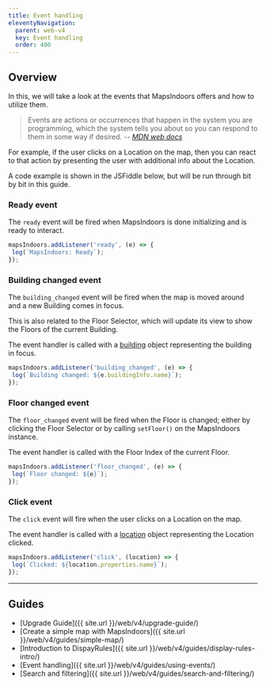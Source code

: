 ```yaml
---
title: Event handling
eleventyNavigation:
  parent: web-v4
  key: Event handling
  order: 400
---
```


## Overview

In this, we will take a look at the events that MapsIndoors offers and how to utilize them.

> Events are actions or occurrences that happen in the system you are programming, which the system tells you about so you can respond to them in some way if desired.
>-- <cite>[MDN web docs](https://developer.mozilla.org/en-US/docs/Learn/JavaScript/Building_blocks/Events)</cite>

For example, if the user clicks on a Location on the map, then you can react to that action by presenting the user with additional info about the Location.

A code example is shown in the JSFiddle below, but will be run through bit by bit in this guide.

<script async src="//jsfiddle.net/mapspeople/gex62wzn/embed/html,result/"></script>

### Ready event

The `ready` event will be fired when MapsIndoors is done initializing and is ready to interact.

```javascript
mapsIndoors.addListener('ready', (e) => {
 log(`MapsIndoors: Ready`);
});
```

### Building changed event

The `building_changed` event will be fired when the map is moved around and a new Building comes in focus.

This is also related to the Floor Selector, which will update its view to show the Floors of the current Building.

The event handler is called with a [building](https://app.mapsindoors.com/mapsindoors/js/sdk/latest/docs/global.html#Building) object representing the building in focus.

```javascript
mapsIndoors.addListener('building_changed', (e) => {
 log(`Building changed: ${e.buildingInfo.name}`);
});
```

### Floor changed event

The `floor_changed` event will be fired when the Floor is changed; either by clicking the Floor Selector or by calling `setFloor()` on the MapsIndoors instance.

The event handler is called with the Floor Index of the current Floor.

```javascript
mapsIndoors.addListener('floor_changed', (e) => {
 log(`Floor changed: ${e}`);
});
```

### Click event

The `click` event will fire when the user clicks on a Location on the map.

The event handler is called with a [location](https://app.mapsindoors.com/mapsindoors/js/sdk/latest/docs/global.html#Location) object representing the Location clicked.

```javascript
mapsIndoors.addListener('click', (location) => {
 log(`Clicked: ${location.properties.name}`);
});
```

---

## Guides

* [Upgrade Guide]({{ site.url }}/web/v4/upgrade-guide/)
* [Create a simple map with MapsIndoors]({{ site.url }}/web/v4/guides/simple-map/)
* [Introduction to DispayRules]({{ site.url }}/web/v4/guides/display-rules-intro/)
* [Event handling]({{ site.url }}/web/v4/guides/using-events/)
* [Search and filtering]({{ site.url }}/web/v4/guides/search-and-filtering/)

